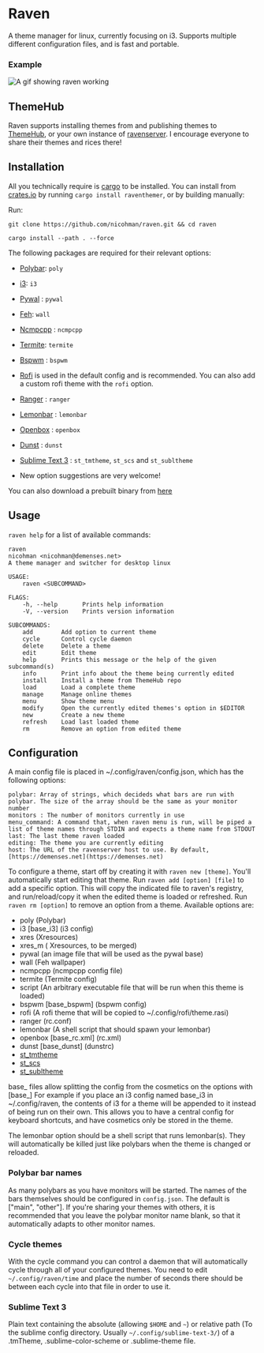 # Raven

A theme manager for linux, currently focusing on i3. Supports multiple different configuration files, and is fast and portable.

### Example

![A gif showing raven working](https://thumbs.gfycat.com/MenacingHandsomeCobra-size_restricted.gif)

## ThemeHub

Raven supports installing themes from and publishing themes to [ThemeHub](https://demenses.net), or your own instance of [ravenserver](https://github.com/nicohman/ravenserver). I encourage everyone to share their themes and rices there!

## Installation

All you technically require is [cargo](https://github.com/rust-lang/cargo) to be installed.
You can install from [crates.io](https://crates.io/crates/raventhemer) by running `cargo install raventhemer`, or by building manually:

Run:

`git clone https://github.com/nicohman/raven.git && cd raven`

`cargo install --path . --force`

The following packages are required for their relevant options:

+ [Polybar](https://github.com/jaagr/polybar): `poly`

+ [i3](https://github.com/i3/i3): `i3`

+ [Pywal](https://github.com/dylanaraps/pywal) : `pywal`

+ [Feh](https://github.com/derf/feh): `wall`

+ [Ncmpcpp](https://github.com/arybczak/ncmpcpp) : `ncmpcpp`

+ [Termite](https://github.com/thestinger/termite/): `termite`

+ [Bspwm](https://github.com/baskerville/bspwm) : `bspwm`

+ [Rofi](https://github.com/DaveDavenport/rofi) is used in the default config and is recommended. You can also add a custom rofi theme with the `rofi` option.

+ [Ranger](https://github.com/ranger/ranger) : `ranger`

+ [Lemonbar](https://github.com/LemonBoy/bar) : `lemonbar`

+ [Openbox](https://github.com/danakj/openbox) : `openbox`

+ [Dunst](https://github.com/dunst-project/dunst) : `dunst`

+ [Sublime Text 3](https://www.sublimetext.com/) : `st_tmtheme`, `st_scs` and `st_subltheme`

* New option suggestions are very welcome!

You can also download a prebuilt binary from [here](https://github.com/nicohman/raven/releases)

## Usage

`raven help` for a list of available commands:

```
raven
nicohman <nicohman@demenses.net>
A theme manager and switcher for desktop linux

USAGE:
    raven <SUBCOMMAND>

FLAGS:
    -h, --help       Prints help information
    -V, --version    Prints version information

SUBCOMMANDS:
    add        Add option to current theme
    cycle      Control cycle daemon
    delete     Delete a theme
    edit       Edit theme
    help       Prints this message or the help of the given subcommand(s)
    info       Print info about the theme being currently edited
    install    Install a theme from ThemeHub repo
    load       Load a complete theme
    manage     Manage online themes
    menu       Show theme menu
    modify     Open the currently edited themes's option in $EDITOR
    new        Create a new theme
    refresh    Load last loaded theme
    rm         Remove an option from edited theme
```

## Configuration

A main config file is placed in ~/.config/raven/config.json, which has the following options:

```
polybar: Array of strings, which decideds what bars are run with polybar. The size of the array should be the same as your monitor number
monitors : The number of monitors currently in use
menu_command: A command that, when raven menu is run, will be piped a list of theme names through STDIN and expects a theme name from STDOUT
last: The last theme raven loaded
editing: The theme you are currently editing
host: The URL of the ravenserver host to use. By default, [https://demenses.net](https://demenses.net)
```

To configure a theme, start off by creating it with `raven new [theme]`. You'll automatically start editing that theme. Run `raven add [option] [file]` to add a specific option. This will copy the indicated file to raven's registry, and run/reload/copy it when the edited theme is loaded or refreshed. Run `raven rm [option]` to remove an option from a theme. Available options are:

+ poly (Polybar)
+ i3 [base_i3] (i3 config)
+ xres (Xresources)
+ xres_m ( Xresources, to be merged)
+ pywal (an image file that will be used as the pywal base)
+ wall (Feh wallpaper)
+ ncmpcpp (ncmpcpp config file)
+ termite (Termite config)
+ script (An arbitrary executable file that will be run when this theme is loaded)
+ bspwm [base_bspwm] (bspwm config)
+ rofi (A rofi theme that will be copied to ~/.config/rofi/theme.rasi)
+ ranger (rc.conf)
+ lemonbar (A shell script that should spawn your lemonbar)
+ openbox [base_rc.xml] (rc.xml)
+ dunst [base_dunst] (dunstrc)
+ [st_tmtheme](#sublime-text-3)
+ [st_scs](#sublime-text-3)
+ [st_subltheme](#sublime-text-3)

base_ files allow splitting the config from the cosmetics on the options with [base_]
For example if you place an i3 config named base\_i3 in ~/.config/raven, the contents of i3 for a theme will be appended to it instead of being run on their own. This allows you to have a central config for keyboard shortcuts, and have cosmetics only be stored in the theme.

The lemonbar option should be a shell script that runs lemonbar(s). They will automatically be killed just like polybars when the theme is changed or reloaded.

### Polybar bar names

As many polybars as you have monitors will be started. The names of the bars themselves should be configured in `config.json`. The default is ["main", "other"]. If you're sharing your themes with others, it is recommended that you leave the polybar monitor name blank, so that it automatically adapts to other monitor names.

### Cycle themes

With the cycle command you can control a daemon that will automatically cycle through all of your configured themes. You need to edit `~/.config/raven/time` and place the number of seconds there should be between each cycle into that file in order to use it.

### Sublime Text 3

Plain text containing the absolute (allowing `$HOME` and `~`) or relative path (To the sublime config directory. Usually `~/.config/sublime-text-3/`) of a .tmTheme, .sublime-color-scheme or .sublime-theme file.